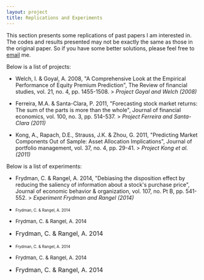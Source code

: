 ```yaml
---
layout: project
title: Replications and Experiments
---
```


This section presents some replications of past papers I am interested in. The codes and results presented may not be exactly the same as those in the original paper. So if you have some better solutions, please feel free to [email](mailto:hongyi.xu.anu@qq.com) me.

Below is a list of projects:
- Welch, I. & Goyal, A. 2008, "A Comprehensive Look at the Empirical Performance of Equity Premium Prediction", The Review of financial studies, vol. 21, no. 4, pp. 1455-1508. > _Project Goyal and Welch (2008)_

- Ferreira, M.A. & Santa-Clara, P. 2011, "Forecasting stock market returns: The sum of the parts is more than the whole", Journal of financial economics, vol. 100, no. 3, pp. 514-537. > _Project Ferreira and Santa-Clara (2011)_

- Kong, A., Rapach, D.E., Strauss, J.K. & Zhou, G. 2011, "Predicting Market Components Out of Sample: Asset Allocation Implications", Journal of portfolio management, vol. 37, no. 4, pp. 29-41. > _Project Kong et al. (2011)_


Below is a list of experiments:
- Frydman, C. & Rangel, A. 2014, "Debiasing the disposition effect by reducing the saliency of information about a stock's purchase price", Journal of economic behavior & organization, vol. 107, no. Pt B, pp. 541-552. > _Experiment Frydman and Rangel (2014)_


- <font size="1"> Frydman, C. & Rangel, A. 2014 </font>
- <font size="2"> Frydman, C. & Rangel, A. 2014 </font>
- <font size="3"> Frydman, C. & Rangel, A. 2014 </font>

- <font size="1"> Frydman, C. & Rangel, A. 2014 </font>

- <font size="2"> Frydman, C. & Rangel, A. 2014 </font>

- <font size="3"> Frydman, C. & Rangel, A. 2014 </font>


